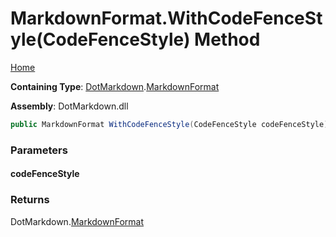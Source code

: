 <a name="_top"></a>

# MarkdownFormat\.WithCodeFenceStyle\(CodeFenceStyle\) Method

[Home](../../../README.md#_top)

**Containing Type**: [DotMarkdown](../../README.md#_top)\.[MarkdownFormat](../README.md#_top)

**Assembly**: DotMarkdown\.dll

```csharp
public MarkdownFormat WithCodeFenceStyle(CodeFenceStyle codeFenceStyle)
```

### Parameters

#### codeFenceStyle

### Returns

DotMarkdown\.[MarkdownFormat](../README.md#_top)

